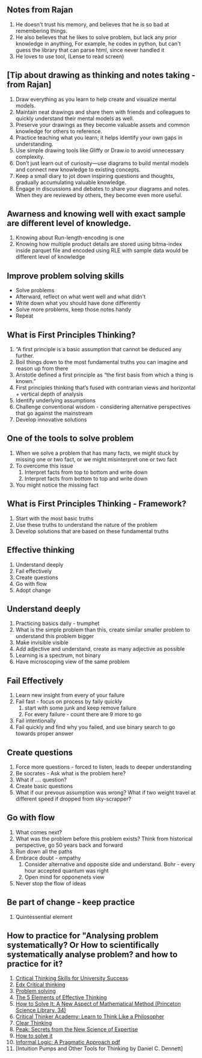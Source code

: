
## Notes from Rajan
1. He doesn't trust his memory, and believes that he is so bad at remembering things.
2. He also  believes that he likes to solve problem, but lack any prior knowledge in anything, For example, he codes in python, but can't guess the library that can parse html, since never handled it
3. He loves to use tool, (Lense to read screen)

## [Tip about drawing as thinking and notes taking - from Rajan]
1. Draw everything as you learn to help create and visualize mental models.
1. Maintain neat drawings and share them with friends and colleagues to quickly understand their mental models as well.
1. Preserve your drawings as they become valuable assets and common knowledge for others to reference.
1. Practice teaching what you learn; it helps identify your own gaps in understanding.
1. Use simple drawing tools like Gliffy or Draw.io to avoid unnecessary complexity.
1. Don’t just learn out of curiosity—use diagrams to build mental models and connect new knowledge to existing concepts.
1. Keep a small diary to jot down inspiring questions and thoughts, gradually accumulating valuable knowledge.
1. Engage in discussions and debates to share your diagrams and notes. When they are reviewed by others, they become even more useful.

## Awarness and knowing well with exact sample are different level of knowledge.
1. Knowing about Run-length-encoding is one
2. Knowing how multiple product details are stored using bitma-index inside parquet file and encoded using RLE with sample data would be different level of knowledge

## Improve problem solving skills
* Solve problems
* Afterward, reflect on what went well and what didn't
* Write down what you should have done differently
* Solve more problems, keep those notes handy
* Repeat

## What is First Principles Thinking?
1. “A first principle is a basic assumption that cannot be deduced any further.
  1. Boil things down to the most fundamental truths you can imagine and reason up from there
  1. Aristotle defined a first principle as “the first basis from which a thing is known.”
1. First principles thinking that’s fused with contrarian views and horizontal + vertical depth of analysis
  1. Identify underlying assumptions
  1. Challenge conventional wisdom - considering alternative perspectives that go against the mainstream
  1. Develop innovative solutions

## One of the tools to solve problem
1. When we solve a problem that has many facts, we might stuck by missing one or two fact, or we might misinterpret one or two fact
2. To overcome this issue
    1. Interpret facts from top to bottom and write down
    1. Interpret facts from bottom to top and write down
3. You might notice the missing fact

## What is First Principles Thinking - Framework?
1. Start with the most basic truths
1. Use these truths to understand the nature of the problem
1. Develop solutions that are based on these fundamental truths

## Effective thinking
1. Understand deeply
2. Fail effectively
3. Create questions
4. Go with flow
5. Adopt change

## Understand deeply
1. Practicing basics daily - trumphet
2. What is the simple problem than this, create similar smaller problem to understand this problem bigger
3. Make invisible visible
4. Add adjective and understand, create as many adjective as possible
5. Learning is a spectrum, not binary
6. Have microscoping view of the same problem

## Fail Effectively
1. Learn new insight from every of your failure
1. Fail fast - focus on process by faily quickly
   1. start with some junk and keep remove failure
   1. For every failure - count there are 9 more to go
1. Fail intentionally
1. Fail quickly and find why you failed, and use binary search to go towards proper answer

## Create questions
1. Force more questions - forced to listen, leads to deeper understanding
2. Be socrates - Ask what is the problem here?
3. What if .... question?
4. Create basic questions
5. What if our prevous assumption was wrong? What if two weight travel at different speed if dropped from sky-scrapper?

## Go with flow
1. What comes next?
2. What was the problem before this problem exists? Think from historical perspective, go 50 years back and forward
3. Run down all the paths
4. Embrace doubt - empathy
   1. Consider alternative and opposite side and understand. Bohr - every hour accepted quantum was right
   2. Open mind for opponenets view
5. Never stop the flow of ideas

## Be part of change - keep practice
1. Quintessential element



## How to practice for "Analysing problem systematically?  Or How to scientifically systematically analyse problem? and how to practice for it?
1. [Critical Thinking Skills for University Success](https://www.coursera.org/learn/critical-thinking-skills)
2. [Edx Critical thinking](https://www.edx.org/learn/critical-thinking-skills)
3. [Problem solving](https://www.coursera.org/learn/problem-solving)
4. [The 5 Elements of Effective Thinking](https://www.amazon.com/5-Elements-Effective-Thinking/dp/0691156662)
5. [How to Solve It: A New Aspect of Mathematical Method (Princeton Science Library, 34)](https://www.amazon.com/How-Solve-Mathematical-Princeton-Science/dp/069111966X)
6. [Critical Thinker Academy: Learn to Think Like a Philosopher](https://www.udemy.com/course/critical-thinker-academy/)
7. [Clear Thinking](https://www.amazon.sg/Clear-Thinking-Turning-Ordinary-Extraordinary/dp/0593086112)
8. [Peak: Secrets from the New Science of Expertise](https://www.amazon.com/Peak-Secrets-New-Science-Expertise-ebook/dp/B011H56MKS)
9. [How to solve it](https://www.amazon.com/How-Solve-Aspect-Mathematical-Method-ebook)
10. [Informal Logic: A Pragmatic Approach pdf](https://www.amazon.sg/Informal-Logic-Pragmatic-Douglas-Walton/dp/0521713803/ref=cm_cr_arp_d_product_top?ie=UTF8)
11. [Intuition Pumps and Other Tools for Thinking by Daniel C. Dennett]
   
   
